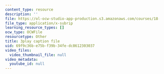 ```yaml
---
content_type: resource
description: ''
file: https://ol-ocw-studio-app-production.s3.amazonaws.com/courses/18-03sc-differential-equations-fall-2011/69f9c36be75bf39b34fedc8612303037_te6Mplq3DCU.srt
file_type: application/x-subrip
learning_resource_types: []
ocw_type: OCWFile
resourcetype: Other
title: 3play caption file
uid: 69f9c36b-e75b-f39b-34fe-dc8612303037
video_files:
  video_thumbnail_file: null
video_metadata:
  youtube_id: null
---
```

